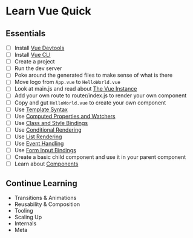 # Learn Vue Quick

## Essentials

+ [ ] Install [Vue Devtools](https://vuejs.org/v2/guide/installation.html#Vue-Devtools)
+ [ ] Install [Vue CLI](https://vuejs.org/v2/guide/installation.html#CLI)
+ [ ] Create a project
+ [ ] Run the dev server
+ [ ] Poke around the generated files to make sense of what is there
+ [ ] Move logo from `App.vue` to `HelloWorld.vue`
+ [ ] Look at main.js and read about [The Vue Instance](https://vuejs.org/v2/guide/instance.html)
+ [ ] Add your own route to router/index.js to render your own component
+ [ ] Copy and gut `HelloWorld.vue` to create your own component
+ [ ] Use [Template Syntax](https://vuejs.org/v2/guide/syntax.html)
+ [ ] Use [Computed Properties and Watchers](https://vuejs.org/v2/guide/computed.html)
+ [ ] Use [Class and Style Bindings](https://vuejs.org/v2/guide/class-and-style.html)
+ [ ] Use [Conditional Rendering](https://vuejs.org/v2/guide/conditional.html)
+ [ ] Use [List Rendering](https://vuejs.org/v2/guide/list.html)
+ [ ] Use [Event Handling](https://vuejs.org/v2/guide/events.html)
+ [ ] Use [Form Input Bindings](https://vuejs.org/v2/guide/forms.html)
+ [ ] Create a basic child component and use it in your parent component
+ [ ] Learn about [Components](https://vuejs.org/v2/guide/components.html)

## Continue Learning
+ Transitions & Animations
+ Reusability & Composition
+ Tooling
+ Scaling Up
+ Internals
+ Meta
